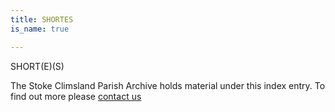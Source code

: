 ```yaml
---
title: SHORTES
is_name: true

---
```


SHORT(E)(S)


The Stoke Climsland Parish Archive holds material under this index entry. To find out more please [contact us](/contact/)
